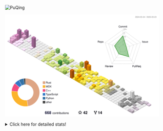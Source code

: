 ![PuQing](https://user-images.githubusercontent.com/27223114/171565019-9a56fae6-b08b-421f-99db-7e830da42371.png)

![](./profile-3d-contrib/profile-season-animate.svg)

<details>
<summary>Click here for detailed stats!</summary>

<!--START_SECTION:waka-->
![Lines of code](https://img.shields.io/badge/From%20Hello%20World%20I%27ve%20Written-2.1%20million%20lines%20of%20code-blue)

**🐱 My GitHub Data** 

> 📦 439.1 kB Used in GitHub's Storage 
 > 
> 🏆 111 Contributions in the Year 2025
 > 
> 🚫 Not Opted to Hire
 > 
> 📜 45 Public Repositories 
 > 
> 🔑 33 Private Repositories 
 > 
**I'm an Early 🐤** 

```text
🌞 Morning                642 commits         ██░░░░░░░░░░░░░░░░░░░░░░░   07.11 % 
🌆 Daytime                4035 commits        ███████████░░░░░░░░░░░░░░   44.69 % 
🌃 Evening                2142 commits        ██████░░░░░░░░░░░░░░░░░░░   23.72 % 
🌙 Night                  2210 commits        ██████░░░░░░░░░░░░░░░░░░░   24.48 % 
```


📊 **This Week I Spent My Time On** 

```text
💬 Programming Languages: 
CLI                      5 hrs 5 mins        ████░░░░░░░░░░░░░░░░░░░░░   15.38 % 
Other                    4 hrs 53 mins       ████░░░░░░░░░░░░░░░░░░░░░   14.77 % 
Python                   4 hrs 35 mins       ███░░░░░░░░░░░░░░░░░░░░░░   13.87 % 
C++                      3 hrs 21 mins       ███░░░░░░░░░░░░░░░░░░░░░░   10.14 % 
Lua                      3 hrs 16 mins       ██░░░░░░░░░░░░░░░░░░░░░░░   09.89 % 

🔥 Editors: 
VS Code                  17 hrs 53 mins      ██████████████░░░░░░░░░░░   54.07 % 
Ghostty                  5 hrs 5 mins        ████░░░░░░░░░░░░░░░░░░░░░   15.38 % 
Telegram                 3 hrs 19 mins       ███░░░░░░░░░░░░░░░░░░░░░░   10.05 % 
Obsidian                 1 hr 44 mins        █░░░░░░░░░░░░░░░░░░░░░░░░   05.28 % 
NetEaseMusic             1 hr 30 mins        █░░░░░░░░░░░░░░░░░░░░░░░░   04.58 % 

💻 Operating System: 
Mac                      19 hrs 26 mins      ███████████████░░░░░░░░░░   58.73 % 
WSL                      9 hrs 42 mins       ███████░░░░░░░░░░░░░░░░░░   29.31 % 
Linux                    3 hrs 57 mins       ███░░░░░░░░░░░░░░░░░░░░░░   11.96 % 
```


<!--END_SECTION:waka-->
</details>
